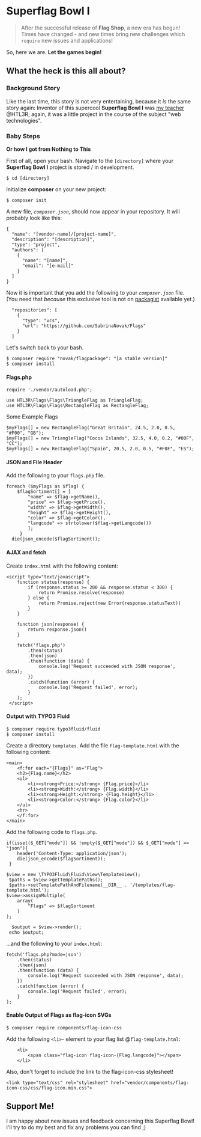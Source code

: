 # Superflag Bowl I

> After the successful release of **Flag Shop**, a new era has begun! Times have changed - and new times bring new challenges which ```require``` new issues and applications! 

So, here we are. 
**Let the games begin!**

## What the heck is this all about?

### Background Story
Like the last time, this story is not very entertaining, because it _is_ the same story again: 
Inventor of this supercool **Superflag Bowl I** was [my teacher](https://github.com/Weissheiten/PHPGrundlagenMitschrift) @HTL3R; again, it was a little project in the course of the subject "web technologies".

### Baby Steps
**Or how I got from Nothing to This**

First of all, open your bash.
Navigate to the `[directory]` where your **Superflag Bowl I** project is stored / in development.
```
$ cd [directory]
```
Initialize **composer** on your new project:
```
$ composer init
```
A new file, _`composer.json`_, should now appear in your repository. It will probably look like this: 
```
{
  "name": "[vendor-name]/[project-name]",
  "description": "[description]",
  "type": "project",
  "authors": [
    {
      "name": "[name]",
      "email": "[e-mail]"
    }
  ]
}
```

Now it is important that you add the following to your _`composer.json`_ file. (You need that _because_ this exclusive tool is not on [packagist](https://packagist.org/) available yet.)
```
  "repositories": [
    {
      "type": "vcs",
      "url": "https://github.com/SabrinaNovak/Flags"
    }
  ]
```

Let's switch back to your bash. 
```
$ composer require "novak/flagpackage": "[a stable version]"
$ composer install
```


#### Flags.php
```
require './vendor/autoload.php';
 
use HTL3R\Flags\Flags\TriangleFlag as TriangleFlag; 
use HTL3R\Flags\Flags\RectangleFlag as RectangleFlag;
```

Some Example Flags
```
$myFlags[] = new RectangleFlag("Great Britain", 24.5, 2.0, 0.5, "#F00", "GB");
$myFlags[] = new TriangleFlag("Cocos Islands", 32.5, 4.0, 0.2, "#00F", "CC");
$myFlags[] = new RectangleFlag("Spain", 20.5, 2.0, 0.5, "#F0F", "ES");
```

#### JSON and File Header

Add the following to your `flags.php` file.
```
foreach ($myFlags as $flag) {     
    $flagSortiment[] = [         
        "name" => $flag->getName(),         
        "price" => $flag->getPrice(),         
        "width" => $flag->getWidth(),         
        "height" => $flag->getHeight(),         
        "color" => $flag->getColor(), 
        "langcode" => strtolower($flag->getLangcode())     
        ];
     }
  die(json_encode($flagSortiment));
```

#### AJAX and fetch

Create `index.html` with the following content:
```
<script type="text/javascript">     
    function status(response) {         
        if (response.status >= 200 && response.status < 300) {             
            return Promise.resolve(response)         
        } else {             
            return Promise.reject(new Error(response.statusText))         
        }     
    }      
    
    function json(response) {         
        return response.json()     
    }      
    
    fetch('flags.php')         
        .then(status)         
        .then(json)         
        .then(function (data) {             
            console.log('Request succeeded with JSON response', data);         
        })
        .catch(function (error) {         
            console.log('Request failed', error);     
        }
    );
 </script>
```

#### Output with TYPO3 Fluid
```
$ composer require typo3fluid/fluid
$ composer install
```

Create a directory `templates`. Add the file `flag-template.html` with the following content:
```
<main>     
    <f:for each="{Flags}" as="Flag">         
    <h2>{Flag.name}</h2>
    <ul>             
        <li><strong>Price:</strong> {Flag.price}</li> 
        <li><strong>Width:</strong> {Flag.width}</li> 
        <li><strong>Height:</strong> {Flag.height}</li> 
        <li><strong>Color:</strong> {Flag.color}</li>
    </ul>         
    <hr>     
    </f:for> 
</main> 
```

Add the following code to `flags.php`.
```
if(isset($_GET["mode"]) && !empty($_GET["mode"]) && $_GET["mode"] == "json"){     
    header('Content-Type: application/json');     
    die(json_encode($flagSortiment));
 }   
    
$view = new \TYPO3Fluid\Fluid\View\TemplateView();
 $paths = $view->getTemplatePaths();
 $paths->setTemplatePathAndFilename(__DIR__ . '/templates/flag-template.html');  
$view->assignMultiple(     
    array(         
        "Flags" => $flagSortiment     
    ) 
);
 
  $output = $view->render();
 echo $output;
```

…and the following to your `index.html`:
```
fetch('flags.php?mode=json')         
    .then(status)         
    .then(json)         
    .then(function (data) {             
        console.log('Request succeeded with JSON response', data);         
    })
    .catch(function (error) {         
        console.log('Request failed', error);     
    }
);
```

#### Enable Output of Flags as flag-icon SVGs
```
$ composer require components/flag-icon-css
```

Add the following `<li>`- element to your flag list @`flag-template.html`:
```
    <li> 
        <span class="flag-icon flag-icon-{Flag.langcode}"></span> 
    </li>

```

Also, don't forget to include the link to the flag-icon-css stylesheet!
```
<link type="text/css" rel="stylesheet" href="vendor/components/flag-icon-css/css/flag-icon.min.css">
```


## Support Me!
I am happy about new issues and feedback concerning this Superflag Bowl! I'll try to do my best and fix any problems you can find ;)